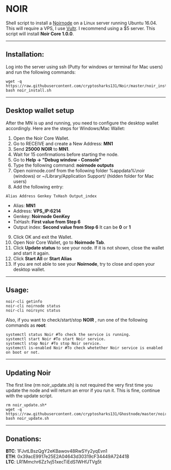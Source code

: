 # NOIR
Shell script to install a [Noirnode](https://noirofficial.org/) on a Linux server running Ubuntu 16.04.  
This will require a VPS, I use [Vultr](https://www.vultr.com/?ref=7310394).  I recommend using a $5 server.
This script will install **Noir Core 1.0.0**.
***

## Installation:
Log into the server using ssh (Putty for windows or terminal for Mac users) and run the following commands:
```
wget -q https://raw.githubusercontent.com/cryptosharks131/Noir/master/noir_install.sh
bash noir_install.sh
```
***

## Desktop wallet setup

After the MN is up and running, you need to configure the desktop wallet accordingly. Here are the steps for Windows/Mac Wallet:
1. Open the Noir Core Wallet.
2. Go to RECEIVE and create a New Address: **MN1**
3. Send **25000** **NOIR** to **MN1**.
4. Wait for 15 confirmations before starting the node.
5. Go to **Help -> "Debug window - Console"**
6. Type the following command: **noirnode outputs**
7. Open noirnode.conf from the following folder %appdata%\noir (windows) or ~/Library/Application Support/ (hidden folder for Mac users)
8. Add the following entry:
```
Alias Address Genkey TxHash Output_index
```
* Alias: **MN1**
* Address: **VPS_IP:6214**
* Genkey: **Noirnode GenKey**
* TxHash: **First value from Step 6** 
* Output index:  **Second value from Step 6** It can be **0** or **1**
9. Click OK and exit the Wallet.
10. Open Noir Core Wallet, go to **Noirnode Tab**.
11. Click **Update status** to see your node. If it is not shown, close the wallet and start it again.
10. Click **Start All** or **Start Alias**
11. If you are not able to see your **Noirnode**, try to close and open your desktop wallet.
***

## Usage:
```
noir-cli getinfo
noir-cli noirnode status
noir-cli noirsync status
```
Also, if you want to check/start/stop **NOIR** , run one of the following commands as **root**:
```
systemctl status Noir #To check the service is running.
systemctl start Noir #To start Noir service.
systemctl stop Noir #To stop Noir service.
systemctl is-enabled Noir #To check whetether Noir service is enabled on boot or not.
```
***

## Updating Noir
The first line (rm noir_update.sh) is not required the very first time you update the node and will return an error if you run it.  This is fine, continue with the update script.
```
rm noir_update.sh*
wget -q https://raw.githubusercontent.com/cryptosharks131/Ghostnode/master/noir_update.sh
bash noir_update.sh
```
***

## Donations:  

**BTC**: 1FJvtLBszQgY2eKBawov48RwSYy2yqEvn1  
**ETH**: 0x39acE9917e25E2A04643d30319cF34449A72441B  
**LTC**: LR1Mmchr6Zz1vj51xecTiEdS1WHfJTVg5t
